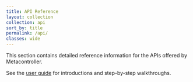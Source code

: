 ```yaml
---
title: API Reference
layout: collection
collection: api
sort_by: title
permalink: /api/
classes: wide
---
```

This section contains detailed reference information for the APIs offered by Metacontroller.

See the [user guide](/guide/) for introductions and step-by-step walkthroughs.